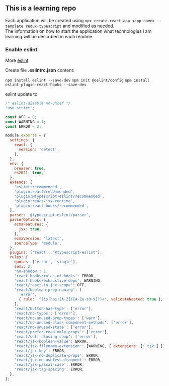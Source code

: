 ## This is a learning repo

Each application will be created using `npx create-react-app <app-name> --template redux-typescript` and modified as needed.
<br />
The information on how to start the application what technologies i am learning will be described in each readme

### Enable eslint

More [eslint](https://github.com/jsx-eslint/eslint-plugin-react)

Create file **.eslintrc.json** content:
<br />

`npm install eslint --save-dev`
`npm init @eslint/config`
`npm install eslint-plugin-react-hooks --save-dev`

eslint update to

```js
/* eslint-disable no-undef */
'use strict';

const OFF = 0;
const WARNING = 1;
const ERROR = 2;

module.exports = {
  settings: {
    react: {
      version: 'detect',
    },
  },
  env: {
    browser: true,
    es2021: true,
  },
  extends: [
    'eslint:recommended',
    'plugin:react/recommended',
    'plugin:@typescript-eslint/recommended',
    'plugin:react/jsx-runtime',
    'plugin:react-hooks/recommended',
  ],
  parser: '@typescript-eslint/parser',
  parserOptions: {
    ecmaFeatures: {
      jsx: true,
    },
    ecmaVersion: 'latest',
    sourceType: 'module',
  },
  plugins: ['react', '@typescript-eslint'],
  rules: {
    quotes: ['error', 'single'],
    semi: 2,
    'no-shadow': 1,
    'react-hooks/rules-of-hooks': ERROR,
    'react-hooks/exhaustive-deps': WARNING,
    'react/react-in-jsx-scope': OFF,
    'react/boolean-prop-naming': [
      'error',
      { rule: '^(is|has)[A-Z]([A-Za-z0-9]?)+', validateNested: true },
    ],
    'react/button-has-type': ['error'],
    'react/no-typos': ['error'],
    'react/no-unused-prop-types': ['warn'],
    'react/no-unused-class-component-methods': ['error'],
    'react/no-unused-state': ['error'],
    'react/prefer-read-only-props': ['error'],
    'react/self-closing-comp': ['error'],
    'react/jsx-boolean-value': ERROR,
    'react/jsx-filename-extension': [WARNING, { extensions: ['.tsx'] }],
    'react/jsx-key': ERROR,
    'react/jsx-no-duplicate-props': ERROR,
    'react/jsx-no-useless-fragment': ERROR,
    'react/jsx-pascal-case': ERROR,
    'react/jsx-tag-spacing': ERROR,
  },
};
```
